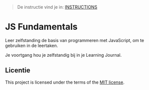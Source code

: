 > De instructie vind je in: [INSTRUCTIONS](https://github.com/fdnd-task/js-fundamentals/blob/main/docs/INSTRUCTIONS.md)

# JS Fundamentals

Leer zelfstanding de basis van programmeren met JavaScript, om te gebruiken in de leertaken.

Je voortgang hou je zelfstandig bij in je Learning Journal.

## Licentie

This project is licensed under the terms of the [MIT license](./LICENSE).
